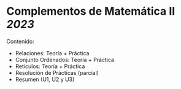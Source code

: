 # Complementos de Matemática II _2023_
Contenido:

- Relaciones: Teoría + Práctica
- Conjunto Ordenados: Teoría + Práctica
- Retículos: Teoría + Práctica
- Resolución de Prácticas (parcial)
- Resumen (U1, U2 y U3)